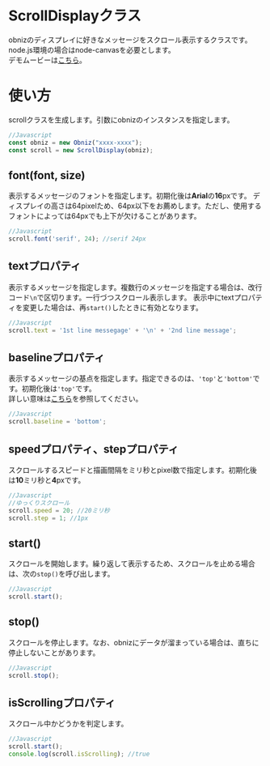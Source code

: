 # ScrollDisplayクラス

obnizのディスプレイに好きなメッセージをスクロール表示するクラスです。  
node.js環境の場合はnode-canvasを必要とします。  
デモムービーは[こちら](https://ssl.nak435.com/obniz/demo2.mov)。

# 使い方

scrollクラスを生成します。引数にobnizのインスタンスを指定します。

```javascript
//Javascript
const obniz = new Obniz("xxxx-xxxx");
const scroll = new ScrollDisplay(obniz);
```

## font(font, size)

表示するメッセージのフォントを指定します。初期化後は**Arial**の**16**pxです。
ディスプレイの高さは64pixelため、64px以下をお薦めします。ただし、使用するフォントによっては64pxでも上下が欠けることがあります。

```javascript
//Javascript
scroll.font('serif', 24); //serif 24px 
```

## textプロパティ

表示するメッセージを指定します。複数行のメッセージを指定する場合は、改行コード`\n`で区切ります。一行づつスクロール表示します。
表示中にtextプロパティを変更した場合は、再`start()`したときに有効となります。

```javascript
//Javascript
scroll.text = '1st line messegage' + '\n' + '2nd line message'; 
```

## baselineプロパティ

表示するメッセージの基点を指定します。指定できるのは、`'top'`と`'bottom'`です。初期化後は`'top'`です。  
詳しい意味は[こちら](https://developer.mozilla.org/en-US/docs/Web/API/CanvasRenderingContext2D/textBaseline)を参照してください。

```javascript
//Javascript
scroll.baseline = 'bottom'; 
```

## speedプロパティ、stepプロパティ

スクロールするスピードと描画間隔をミリ秒とpixel数で指定します。初期化後は**10**ミリ秒と**4**pxです。

```javascript
//Javascript
//ゆっくりスクロール
scroll.speed = 20; //20ミリ秒
scroll.step = 1; //1px
```

## start()

スクロールを開始します。繰り返して表示するため、スクロールを止める場合は、次の`stop()`を呼び出します。

```javascript
//Javascript
scroll.start();
```

## stop()

スクロールを停止します。なお、obnizにデータが溜まっている場合は、直ちに停止しないことがあります。

```javascript
//Javascript
scroll.stop();
```

## isScrollingプロパティ

スクロール中かどうかを判定します。

```javascript
//Javascript
scroll.start();
console.log(scroll.isScrolling); //true
```
